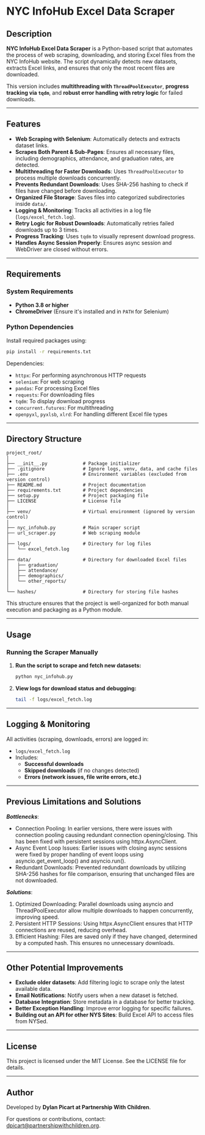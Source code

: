# NYC InfoHub Excel Data Scraper

## Description

**NYC InfoHub Excel Data Scraper** is a Python-based script that automates the process of web scraping, downloading, and storing Excel files from the NYC InfoHub website. The script dynamically detects new datasets, extracts Excel links, and ensures that only the most recent files are downloaded.

This version includes **multithreading with `ThreadPoolExecutor`**, **progress tracking via `tqdm`**, and **robust error handling with retry logic** for failed downloads.

---

## Features

- **Web Scraping with Selenium**: Automatically detects and extracts dataset links.
- **Scrapes Both Parent & Sub-Pages**: Ensures all necessary files, including demographics, attendance, and graduation rates, are detected.
- **Multithreading for Faster Downloads**: Uses `ThreadPoolExecutor` to process multiple downloads concurrently.
- **Prevents Redundant Downloads**: Uses SHA-256 hashing to check if files have changed before downloading.
- **Organized File Storage**: Saves files into categorized subdirectories inside `data/`.
- **Logging & Monitoring**: Tracks all activities in a log file (`logs/excel_fetch.log`).
- **Retry Logic for Robust Downloads**: Automatically retries failed downloads up to 3 times.
- **Progress Tracking**: Uses `tqdm` to visually represent download progress.
- **Handles Async Session Properly**: Ensures async session and WebDriver are closed without errors.

---

## Requirements

### **System Requirements**
- **Python 3.8 or higher**
- **ChromeDriver** (Ensure it's installed and in `PATH` for Selenium)

### **Python Dependencies**
Install required packages using:
```bash
pip install -r requirements.txt
```

Dependencies:
- `httpx`: For performing asynchronous HTTP requests
- `selenium`: For web scraping
- `pandas`: For processing Excel files
- `requests`: For downloading files
- `tqdm`: To display download progress
- `concurrent.futures`: For multithreading
- `openpyxl`, `pyxlsb`, `xlrd`: For handling different Excel file types


---

## Directory Structure

```
project_root/
│
├── __init__.py             # Package initializer
├── .gitignore              # Ignore logs, venv, data, and cache files
├── .env                    # Environment variables (excluded from version control)
├── README.md               # Project documentation
├── requirements.txt        # Project dependencies
├── setup.py                # Project packaging file
├── LICENSE                 # License file
│
├── venv/                   # Virtual environment (ignored by version control)
│
├── nyc_infohub.py          # Main scraper script
├── url_scraper.py          # Web scraping module
│
├── logs/                   # Directory for log files
│   └── excel_fetch.log
│
├── data/                   # Directory for downloaded Excel files
│   ├── graduation/
│   ├── attendance/
│   ├── demographics/
│   └── other_reports/
│
└── hashes/                 # Directory for storing file hashes
```

This structure ensures that the project is well-organized for both manual execution and packaging as a Python module.

---

## **Usage**

### **Running the Scraper Manually**
1. **Run the script to scrape and fetch new datasets:**
   ```bash
   python nyc_infohub.py
   ```
2. **View logs for download status and debugging:**
   ```bash
   tail -f logs/excel_fetch.log
   ```

---

## **Logging & Monitoring**
All activities (scraping, downloads, errors) are logged in:
- `logs/excel_fetch.log`
- Includes:
  - **Successful downloads**
  - **Skipped downloads** (if no changes detected)
  - **Errors (network issues, file write errors, etc.)**

---

## **Previous Limitations and Solutions**
***Bottlenecks***:

- Connection Pooling: In earlier versions, there were issues with connection pooling causing redundant connection opening/closing. This has been fixed with persistent sessions using httpx.AsyncClient.
- Async Event Loop Issues: Earlier issues with closing async sessions were fixed by proper handling of event loops using asyncio.get_event_loop() and asyncio.run().
- Redundant Downloads: Prevented redundant downloads by utilizing SHA-256 hashes for file comparison, ensuring that unchanged files are not downloaded.

***Solutions***:

1. Optimized Downloading: Parallel downloads using asyncio and ThreadPoolExecutor allow multiple downloads to happen concurrently, improving speed.
2. Persistent HTTP Sessions: Using httpx.AsyncClient ensures that HTTP connections are reused, reducing overhead.
3. Efficient Hashing: Files are saved only if they have changed, determined by a computed hash. This ensures no unnecessary downloads.

---

## **Other Potential Improvements**
- **Exclude older datasets**: Add filtering logic to scrape only the latest available data.
- **Email Notifications**: Notify users when a new dataset is fetched.
- **Database Integration**: Store metadata in a database for better tracking.
- **Better Exception Handling**: Improve error logging for specific failures.
- **Building out an API for other NYS Sites**: Build Excel API to access files from NYSed.

---

## **License**
This project is licensed under the MIT License. See the LICENSE file for details.

---

## **Author**
Developed by **Dylan Picart at Partnership With Children**.

For questions or contributions, contact: [dpicart@partnershipwithchildren.org](mailto:dpicart@partnershipwithchildren.org).
